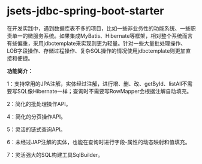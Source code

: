 # jsets-jdbc-spring-boot-starter

在开发实践中，遇到数据库表不多的项目，比如一些非业务性的功能系统、一些职责单一的微服务系统。如果集成MyBatis、Hibernate等框架，相对整个系统而言有些偏重，采用jdbctemplate来实现则更为轻量。针对一些大量批处理操作、LOB字段操作、存储过程操作、复杂SQL操作的情况使用jdbctemplate则更加直接和便捷。

**功能简介：**

1：支持常用的JPA注解，实体经过注解，进行增、删、改、getById、listAll不需要写SQL像Hibernate一样；查询时不需要写RowMapper会根据注解自动填充。

2：简化的批处理操作API。

4：简化的分页操作API。

5：灵活的链式查询API。

6：未经过JAP注解的实体，也能在查询时进行字段-属性的动态映射和值填充。

7：灵活强大的SQL构建工具SqlBuilder。
